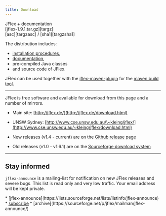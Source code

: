 ```yaml
---
title: Download
---
```


<div class="container download">
<div class="row">
  <div class="col-sm-4"><div class="xitem">
  JFlex + documentation
  </div></div>
  <div class="col-sm-5"><div class="xitem">
  [jflex-1.9.1.tar.gz][targz]
  </div></div>
  <div class="col-sm-2"><div class="xitem text-center">
  [asc][targzasc] /
  [sha1][targzsha1]
  </div></div>
</div>
</div>

The distribution includes:

 - [installation procedures](installing.html),
 - [documentation](manual.html),
 - pre-compiled Java classes
 - and source code of JFlex.

JFlex can be used together with the
[jflex-maven-plugin](http://jflex-de.github.io/jflex-web/jflex-maven-plugin/)
for the [maven build tool](http://maven.apache.org).

----------------------------


JFlex is free software and available for
download from this page and a number of mirrors.

-   Main site: [http://jflex.de/](http://jflex.de/download.html)

-   UNSW Sydney:
    [http://www.cse.unsw.edu.au/\~kleing/jflex/](http://www.cse.unsw.edu.au/~kleing/jflex/download.html)

-   New releases (v1.4 - current) are on the
    [Github release page](https://github.com/jflex-de/jflex/releases)

-   Old releases (v1.0 - v1.6.1) are on the
    [Sourceforge download system](https://sourceforge.net/projects/jflex/files/jflex/)


----------------------------

## Stay informed

`jflex-announce` is a mailing-list for notification on new JFlex releases and severe bugs. This list is read only and very low traffic.
Your email address will be kept private.

<div class="container"><div class="row">
<div class="col-md-7 col-md-offset-2">
<div class="mailitems">
* [jflex-announce](https://lists.sourceforge.net/lists/listinfo/jflex-announce)
* <a class="button" href="mailto:jflex-announce-request@lists.sourceforge.net?subject=subscribe">subscribe</a>
* [archive](https://sourceforge.net/p/jflex/mailman/jflex-announce/)
</div></div></div></div>


[targz]: https://github.com/jflex-de/jflex/releases/download/v1.9.1/jflex-1.9.1.tar.gz
[targzasc]: https://github.com/jflex-de/jflex/releases/download/v1.9.1/jflex-1.9.1.tar.gz.asc
[targzsha1]: https://github.com/jflex-de/jflex/releases/download/v1.9.1/jflex-1.9.1.tar.gz.sha1
